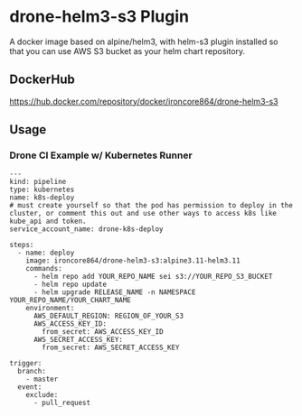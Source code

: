 # drone-helm3-s3 Plugin

A docker image based on alpine/helm3, with helm-s3 plugin installed so that you can use AWS S3 bucket as your helm chart repository.

## DockerHub

https://hub.docker.com/repository/docker/ironcore864/drone-helm3-s3

## Usage

### Drone CI Example w/ Kubernetes Runner

```
---
kind: pipeline
type: kubernetes
name: k8s-deploy
# must create yourself so that the pod has permission to deploy in the cluster, or comment this out and use other ways to access k8s like kube_api and token.
service_account_name: drone-k8s-deploy

steps:
  - name: deploy
    image: ironcore864/drone-helm3-s3:alpine3.11-helm3.11
    commands:
      - helm repo add YOUR_REPO_NAME sei s3://YOUR_REPO_S3_BUCKET
      - helm repo update
      - helm upgrade RELEASE_NAME -n NAMESPACE YOUR_REPO_NAME/YOUR_CHART_NAME
    environment:
      AWS_DEFAULT_REGION: REGION_OF_YOUR_S3
      AWS_ACCESS_KEY_ID:
        from_secret: AWS_ACCESS_KEY_ID
      AWS_SECRET_ACCESS_KEY:
        from_secret: AWS_SECRET_ACCESS_KEY

trigger:
  branch:
    - master
  event:
    exclude:
      - pull_request
```

